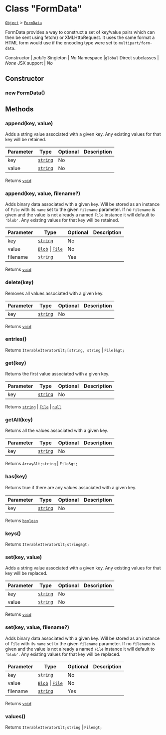 ---
---
# Class "FormData"

<span style="white-space:nowrap;">[`Object`](https://developer.mozilla.org/en-US/docs/Web/JavaScript/Reference/Global_Objects/Object)</span> > <span style="white-space:nowrap;">[`FormData`](FormData.md)</span>

FormData provides a way to construct a set of key/value pairs which can then be sent using fetch() or XMLHttpRequest. It uses the same format a HTML form would use if the encoding type were set to `multipart/form-data`.


Constructor | *public*
Singleton | *No*
Namespace |`global`
Direct subclasses | *None*
JSX support | *No*


## Constructor

### new FormData()


## Methods

### append(key, value)



Adds a string value associated with a given key. Any existing values for that key will be retained.


Parameter|Type|Optional|Description
-|-|-|-
key | <span style="white-space:nowrap;">[`string`](https://developer.mozilla.org/en-US/docs/Web/JavaScript/Data_structures#String_type)</span> | No | 
value | <span style="white-space:nowrap;">[`string`](https://developer.mozilla.org/en-US/docs/Web/JavaScript/Data_structures#String_type)</span> | No | 


Returns <span style="white-space:nowrap;">[`void`](https://www.typescriptlang.org/docs/handbook/basic-types.html#void)</span>

### append(key, value, filename?)



Adds binary data associated with a given key. Will be stored as an instance of `File` with its `name` set to the given `filename` parameter. If no `filename` is given and the value is not already a named `File` instance it will default to `'blob'`. Any existing values for that key will be retained.


Parameter|Type|Optional|Description
-|-|-|-
key | <span style="white-space:nowrap;">[`string`](https://developer.mozilla.org/en-US/docs/Web/JavaScript/Data_structures#String_type)</span> | No | 
value | <span style="white-space:nowrap;">[`Blob`](Blob.md) \| [`File`](File.md)</span> | No | 
filename | <span style="white-space:nowrap;">[`string`](https://developer.mozilla.org/en-US/docs/Web/JavaScript/Data_structures#String_type)</span> | Yes | 


Returns <span style="white-space:nowrap;">[`void`](https://www.typescriptlang.org/docs/handbook/basic-types.html#void)</span>

### delete(key)



Removes all values associated with a given key.


Parameter|Type|Optional|Description
-|-|-|-
key | <span style="white-space:nowrap;">[`string`](https://developer.mozilla.org/en-US/docs/Web/JavaScript/Data_structures#String_type)</span> | No | 


Returns <span style="white-space:nowrap;">[`void`](https://www.typescriptlang.org/docs/handbook/basic-types.html#void)</span>

### entries()



Returns <span style="white-space:nowrap;">`IterableIterator&lt;[string, string` \| `File]&gt;`</span>

### get(key)



Returns the first value associated with a given key.


Parameter|Type|Optional|Description
-|-|-|-
key | <span style="white-space:nowrap;">[`string`](https://developer.mozilla.org/en-US/docs/Web/JavaScript/Data_structures#String_type)</span> | No | 


Returns <span style="white-space:nowrap;">[`string`](https://developer.mozilla.org/en-US/docs/Web/JavaScript/Data_structures#String_type) \| [`File`](File.md) \| [`null`](https://developer.mozilla.org/en-US/docs/Web/JavaScript/Data_structures#Null_type)</span>

### getAll(key)



Returns all the values associated with a given key.


Parameter|Type|Optional|Description
-|-|-|-
key | <span style="white-space:nowrap;">[`string`](https://developer.mozilla.org/en-US/docs/Web/JavaScript/Data_structures#String_type)</span> | No | 


Returns <span style="white-space:nowrap;">`Array&lt;string` \| `File&gt;`</span>

### has(key)



Returns true if there are any values associated with a given key.


Parameter|Type|Optional|Description
-|-|-|-
key | <span style="white-space:nowrap;">[`string`](https://developer.mozilla.org/en-US/docs/Web/JavaScript/Data_structures#String_type)</span> | No | 


Returns <span style="white-space:nowrap;">[`boolean`](https://developer.mozilla.org/en-US/docs/Web/JavaScript/Data_structures#Boolean_type)</span>

### keys()



Returns <span style="white-space:nowrap;">`IterableIterator&lt;string&gt;`</span>

### set(key, value)



Adds a string value associated with a given key. Any existing values for that key will be replaced.


Parameter|Type|Optional|Description
-|-|-|-
key | <span style="white-space:nowrap;">[`string`](https://developer.mozilla.org/en-US/docs/Web/JavaScript/Data_structures#String_type)</span> | No | 
value | <span style="white-space:nowrap;">[`string`](https://developer.mozilla.org/en-US/docs/Web/JavaScript/Data_structures#String_type)</span> | No | 


Returns <span style="white-space:nowrap;">[`void`](https://www.typescriptlang.org/docs/handbook/basic-types.html#void)</span>

### set(key, value, filename?)



Adds binary data associated with a given key. Will be stored as an instance of `File` with its `name` set to the given `filename` parameter. If no `filename` is given and the value is not already a named `File` instance it will default to `'blob'`. Any existing values for that key will be replaced.


Parameter|Type|Optional|Description
-|-|-|-
key | <span style="white-space:nowrap;">[`string`](https://developer.mozilla.org/en-US/docs/Web/JavaScript/Data_structures#String_type)</span> | No | 
value | <span style="white-space:nowrap;">[`Blob`](Blob.md) \| [`File`](File.md)</span> | No | 
filename | <span style="white-space:nowrap;">[`string`](https://developer.mozilla.org/en-US/docs/Web/JavaScript/Data_structures#String_type)</span> | Yes | 


Returns <span style="white-space:nowrap;">[`void`](https://www.typescriptlang.org/docs/handbook/basic-types.html#void)</span>

### values()



Returns <span style="white-space:nowrap;">`IterableIterator&lt;string` \| `File&gt;`</span>

